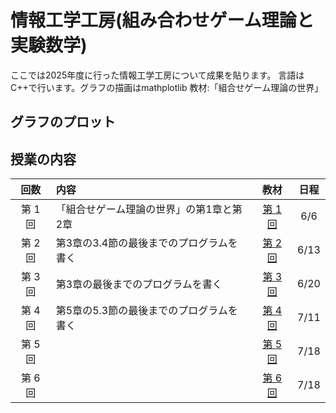 # 情報工学工房(組み合わせゲーム理論と実験数学)
ここでは2025年度に行った情報工学工房について成果を貼ります。
言語はC++で行います。グラフの描画はmathplotlib
教材:「組合せゲーム理論の世界」
## グラフのプロット
 [](./materials/0/)
## 授業の内容

|   回数   | 内容                                                 | 教材 |  日程  |
| :-------:| :--------------------------------------------------- | :--: | :------: |
| 第 1 回|   「組合せゲーム理論の世界」の第1章と第2章         |   [第 1 回](./materials/1/)  | 6/6 |
| 第 2 回|第3章の3.4節の最後までのプログラムを書く          |  [第 2 回](./materials/2/)  | 6/13 |
| 第 3 回| 第3章の最後までのプログラムを書く                                 |  [第 3 回](./materials/3/)  | 6/20 |
| 第 4 回| 第5章の5.3節の最後までのプログラムを書く                               |  [第 4 回](./materials/4/)  | 7/11 |
| 第 5 回|  |  [第 5 回](./materials/5/)  |  7/18   |
| 第 6 回|  |  [第 6 回](./materials/6/)  |  7/18   |
